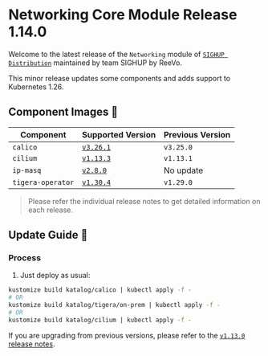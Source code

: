 # Networking Core Module Release 1.14.0

Welcome to the latest release of the `Networking` module of [`SIGHUP Distribution`](https://github.com/sighupio/distribution) maintained by team SIGHUP by ReeVo.

This minor release updates some components and adds support to Kubernetes 1.26.

## Component Images 🚢

| Component         | Supported Version                                                                | Previous Version |
| ----------------- | -------------------------------------------------------------------------------- | ---------------- |
| `calico`          | [`v3.26.1`](https://projectcalico.docs.tigera.io/archive/v3.26/release-notes/)   | `v3.25.0`        |
| `cilium`          | [`v1.13.3`](https://github.com/cilium/cilium/releases/tag/v1.13.1)               | `v1.13.1`        |
| `ip-masq`         | [`v2.8.0`](https://github.com/kubernetes-sigs/ip-masq-agent/releases/tag/v2.5.0) | No update        |
| `tigera-operator` | [`v1.30.4`](https://github.com/tigera/operator/releases/tag/v1.30.4)             | `v1.29.0`        |

> Please refer the individual release notes to get detailed information on each release.

## Update Guide 🦮

### Process

1. Just deploy as usual:

```bash
kustomize build katalog/calico | kubectl apply -f -
# OR
kustomize build katalog/tigera/on-prem | kubectl apply -f -
# OR
kustomize build katalog/cilium | kubectl apply -f -
```

If you are upgrading from previous versions, please refer to the [`v1.13.0` release notes](https://github.com/sighupio/module-networking/releases/tag/v1.13.0).
